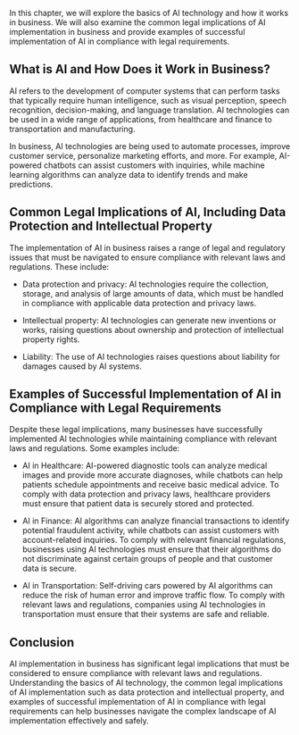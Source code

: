 
In this chapter, we will explore the basics of AI technology and how it works in business. We will also examine the common legal implications of AI implementation in business and provide examples of successful implementation of AI in compliance with legal requirements.

What is AI and How Does it Work in Business?
--------------------------------------------

AI refers to the development of computer systems that can perform tasks that typically require human intelligence, such as visual perception, speech recognition, decision-making, and language translation. AI technologies can be used in a wide range of applications, from healthcare and finance to transportation and manufacturing.

In business, AI technologies are being used to automate processes, improve customer service, personalize marketing efforts, and more. For example, AI-powered chatbots can assist customers with inquiries, while machine learning algorithms can analyze data to identify trends and make predictions.

Common Legal Implications of AI, Including Data Protection and Intellectual Property
------------------------------------------------------------------------------------

The implementation of AI in business raises a range of legal and regulatory issues that must be navigated to ensure compliance with relevant laws and regulations. These include:

* Data protection and privacy: AI technologies require the collection, storage, and analysis of large amounts of data, which must be handled in compliance with applicable data protection and privacy laws.

* Intellectual property: AI technologies can generate new inventions or works, raising questions about ownership and protection of intellectual property rights.

* Liability: The use of AI technologies raises questions about liability for damages caused by AI systems.

Examples of Successful Implementation of AI in Compliance with Legal Requirements
---------------------------------------------------------------------------------

Despite these legal implications, many businesses have successfully implemented AI technologies while maintaining compliance with relevant laws and regulations. Some examples include:

* AI in Healthcare: AI-powered diagnostic tools can analyze medical images and provide more accurate diagnoses, while chatbots can help patients schedule appointments and receive basic medical advice. To comply with data protection and privacy laws, healthcare providers must ensure that patient data is securely stored and protected.

* AI in Finance: AI algorithms can analyze financial transactions to identify potential fraudulent activity, while chatbots can assist customers with account-related inquiries. To comply with relevant financial regulations, businesses using AI technologies must ensure that their algorithms do not discriminate against certain groups of people and that customer data is secure.

* AI in Transportation: Self-driving cars powered by AI algorithms can reduce the risk of human error and improve traffic flow. To comply with relevant laws and regulations, companies using AI technologies in transportation must ensure that their systems are safe and reliable.

Conclusion
----------

AI implementation in business has significant legal implications that must be considered to ensure compliance with relevant laws and regulations. Understanding the basics of AI technology, the common legal implications of AI implementation such as data protection and intellectual property, and examples of successful implementation of AI in compliance with legal requirements can help businesses navigate the complex landscape of AI implementation effectively and safely.
